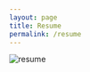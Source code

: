 ```yaml
---
layout: page
title: Resume
permalink: /resume
---
```


![resume](https://github.com/kennedydidier/kennedydidier.github.io/assets/image/KennedyDidierResume.png)
